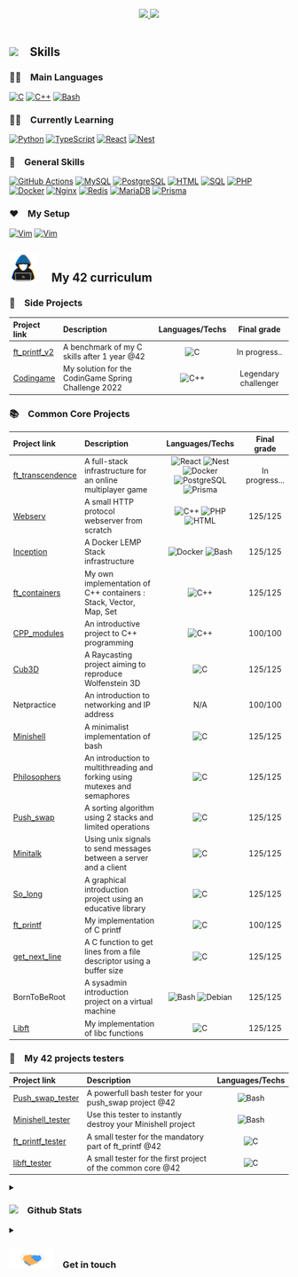 <p align="center">
  <a href="https://github.com/DenverCoder1/readme-typing-svg">
    <img src="https://readme-typing-svg.herokuapp.com?font=Time+New+Roman&color=cyan&size=25&center=true&vCenter=true&width=600&height=100&lines=Computer+Science+Student+@42Paris;AI+and+Entrepreneurship+Enthousiast">
  </a>
  <img src="https://user-images.githubusercontent.com/73097560/115834477-dbab4500-a447-11eb-908a-139a6edaec5c.gif"><br><br>
</p>

## <img src="https://media2.giphy.com/media/QssGEmpkyEOhBCb7e1/giphy.gif?cid=ecf05e47a0n3gi1bfqntqmob8g9aid1oyj2wr3ds3mg700bl&rid=giphy.gif" width ="25"><b>&emsp;Skills</b>

  ### 👨‍💻&emsp;Main Languages
  <p>
      <a href="https://github.com/search?q=user%3Acberganz+language%3Ac"><img alt="C" src="https://custom-icon-badges.demolab.com/badge/C-03599C.svg?logo=c-in-hexagon&logoColor=white&style=for-the-badge"></a>
      <a href="https://github.com/search?q=user%3Acberganz+language%3Acpp"><img alt="C++" src="https://custom-icon-badges.demolab.com/badge/C++-9C033A.svg?logo=cpp2&logoColor=white&style=for-the-badge"></a>
      <a href="https://github.com/search?q=user%3Acberganz+language%3Abash"><img alt="Bash" src="https://img.shields.io/badge/Bash-121011.svg?logo=gnu-bash&logoColor=white&style=for-the-badge"></a>
  </p>
 
  ### 👨‍🎓&emsp;Currently Learning
  <p>
    <a href="#"><img alt="Python" src="https://img.shields.io/badge/Python-14354C.svg?logo=python&logoColor=white&style=for-the-badge"></a>
    <a href="#"><img alt="TypeScript" src="https://img.shields.io/badge/TypeScript-007ACC.svg?logo=typescript&logoColor=white&style=for-the-badge"></a>
    <a href="#"><img alt="React" src="https://img.shields.io/badge/React-20232a.svg?logo=react&logoColor=%2361DAFB&style=for-the-badge"></a>
    <a href="#"><img alt="Nest" src="https://img.shields.io/badge/nestjs-%23E0234E.svg?logo=nestjs&logoColor=white&style=for-the-badge"></a>
  </p>

  ### 🧰&emsp;General Skills
  <p>
      <a href="#"><img alt="GitHub Actions" src="https://img.shields.io/badge/GitHub%20Actions-2671E5.svg?logo=github%20actions&logoColor=white&style=for-the-badge"></a>
      <a href="#"><img alt="MySQL" src="https://img.shields.io/badge/MySQL-00f.svg?logo=mysql&logoColor=white&style=for-the-badge"></a>
      <a href="#"><img alt="PostgreSQL" src ="https://img.shields.io/badge/PostgreSQL-316192.svg?logo=postgresql&logoColor=white&style=for-the-badge"></a>
      <a href="#"><img alt="HTML" src="https://img.shields.io/badge/HTML-E34F26.svg?logo=html5&logoColor=white&style=for-the-badge"></a>
      <a href="#"><img alt="SQL" src="https://custom-icon-badges.demolab.com/badge/SQL-025E8C.svg?logo=database&logoColor=white&style=for-the-badge"></a>
      <a href="#"><img alt="PHP" src="https://img.shields.io/badge/PHP-777BB4.svg?logo=php&logoColor=white&style=for-the-badge"></a>
      <a href="#"><img alt="Docker" src="https://img.shields.io/badge/docker-%230db7ed.svg?style=for-the-badge&logo=docker&logoColor=white"></a>
      <a href="#"><img alt="Nginx" src="https://img.shields.io/badge/nginx-%23009639.svg?style=for-the-badge&logo=nginx&logoColor=white"></a>
      <a href="#"><img alt="Redis" src="https://img.shields.io/badge/redis-%23DD0031.svg?style=for-the-badge&logo=redis&logoColor=white"></a>
      <a href="#"><img alt="MariaDB" src="https://img.shields.io/badge/MariaDB-003545?style=for-the-badge&logo=mariadb&logoColor=white"></a>
      <a href="#"><img alt="Prisma" src="https://img.shields.io/badge/Prisma-3982CE?style=for-the-badge&logo=Prisma&logoColor=white"></a>
  </p>
  
  ### ❤️&emsp;My Setup
  <p>
      <a href="#"><img alt="Vim" src="https://img.shields.io/badge/Ubuntu-E95420?style=for-the-badge&logo=ubuntu&logoColor=white"></a>
      <a href="#"><img alt="Vim" src="https://img.shields.io/badge/VIM-%2311AB00.svg?style=for-the-badge&logo=vim&logoColor=white"></a>
  </p>

## <picture><img src = "https://github.com/0xAbdulKhalid/0xAbdulKhalid/raw/main/assets/mdImages/about_me.gif" width = 50px></picture> **&emsp;My 42 curriculum**

### 🚀&emsp;Side Projects
| Project link | Description |  Languages/Techs | Final grade |
|    :----     |    :----    |      :----:      |    :----:   |
| <a href="https://github.com/cberganz/ft_printf_v2_remastered">ft_printf_v2</a> | A benchmark of my C skills after 1 year @42 | <img alt="C" src="https://custom-icon-badges.demolab.com/badge/C-03599C.svg?logo=c-in-hexagon&logoColor=white"> | In progress.. |
| <a href="https://github.com/cberganz/CodinGame">Codingame</a> | My solution for the CodinGame Spring Challenge 2022 | <img alt="C++" src="https://custom-icon-badges.demolab.com/badge/C++-9C033A.svg?logo=cpp2&logoColor=white"> | Legendary challenger |

### 📚&emsp;Common Core Projects
| Project link | Description |  Languages/Techs | Final grade |
|    :----     |    :----    |      :----:      |    :----:   |
| <a href="https://github.com/cberganz/ft_transcendence">ft_transcendence</a> | A full-stack infrastructure for an online multiplayer game | <img alt="React" src="https://img.shields.io/badge/React-20232a.svg?logo=react&logoColor=%2361DAFB"> <img alt="Nest" src="https://img.shields.io/badge/nestjs-%23E0234E.svg?logo=nestjs&logoColor=white"> <img alt="Docker" src="https://img.shields.io/badge/docker-%230db7ed.svg?logo=docker&logoColor=white"> <img alt="PostgreSQL" src ="https://img.shields.io/badge/PostgreSQL-316192.svg?logo=postgresql&logoColor=white"> <img alt="Prisma" src="https://img.shields.io/badge/Prisma-3982CE?logo=Prisma&logoColor=white"> | In progress... |
| <a href="https://github.com/cberganz/Webserv">Webserv</a> | A small HTTP protocol webserver from scratch | <img alt="C++" src="https://custom-icon-badges.demolab.com/badge/C++-9C033A.svg?logo=cpp2&logoColor=white"> <img alt="PHP" src="https://img.shields.io/badge/PHP-777BB4.svg?logo=php&logoColor=white"> <img alt="HTML" src="https://img.shields.io/badge/HTML-E34F26.svg?logo=html5&logoColor=white"> | 125/125 |
| <a href="https://github.com/cberganz/Inception">Inception</a> | A Docker LEMP Stack infrastructure | <img alt="Docker" src="https://img.shields.io/badge/docker-%230db7ed.svg?logo=docker&logoColor=white"> <img alt="Bash" src="https://img.shields.io/badge/Bash-121011.svg?logo=gnu-bash&logoColor=white"> | 125/125 |
| <a href="https://github.com/cberganz/ft_containers">ft_containers</a> | My own implementation of C++ containers : Stack, Vector, Map, Set | <img alt="C++" src="https://custom-icon-badges.demolab.com/badge/C++-9C033A.svg?logo=cpp2&logoColor=white"> | 125/125 |
| <a href="https://github.com/cberganz/CPP_modules">CPP_modules</a> | An introductive project to C++ programming | <img alt="C++" src="https://custom-icon-badges.demolab.com/badge/C++-9C033A.svg?logo=cpp2&logoColor=white"> | 100/100 |
| <a href="https://github.com/cberganz/Cub3d">Cub3D</a> | A Raycasting project aiming to reproduce Wolfenstein 3D | <img alt="C" src="https://custom-icon-badges.demolab.com/badge/C-03599C.svg?logo=c-in-hexagon&logoColor=white"> | 125/125 |
| Netpractice | An introduction to networking and IP address | N/A | 100/100 |
| <a href="https://github.com/cberganz/Minishell">Minishell</a> | A minimalist implementation of bash | <img alt="C" src="https://custom-icon-badges.demolab.com/badge/C-03599C.svg?logo=c-in-hexagon&logoColor=white"> | 125/125 |
| <a href="https://github.com/cberganz/Philosophers">Philosophers</a> | An introduction to multithreading and forking using mutexes and semaphores | <img alt="C" src="https://custom-icon-badges.demolab.com/badge/C-03599C.svg?logo=c-in-hexagon&logoColor=white"> | 125/125 |
| <a href="https://github.com/cberganz/Push_swap">Push_swap</a> | A sorting algorithm using 2 stacks and limited operations | <img alt="C" src="https://custom-icon-badges.demolab.com/badge/C-03599C.svg?logo=c-in-hexagon&logoColor=white"> | 125/125 |
| <a href="https://github.com/cberganz/Minitalk">Minitalk</a> | Using unix signals to send messages between a server and a client | <img alt="C" src="https://custom-icon-badges.demolab.com/badge/C-03599C.svg?logo=c-in-hexagon&logoColor=white"> | 125/125 |
| <a href="https://github.com/cberganz/so_long">So_long</a> | A graphical introduction project using an educative library | <img alt="C" src="https://custom-icon-badges.demolab.com/badge/C-03599C.svg?logo=c-in-hexagon&logoColor=white"> | 125/125 |
| <a href="https://github.com/cberganz/ft_printf_v2_remastered">ft_printf</a> | My implementation of C printf | <img alt="C" src="https://custom-icon-badges.demolab.com/badge/C-03599C.svg?logo=c-in-hexagon&logoColor=white"> | 100/125 |
| <a href="https://github.com/cberganz/get_next_line">get_next_line</a> | A C function to get lines from a file descriptor using a buffer size | <img alt="C" src="https://custom-icon-badges.demolab.com/badge/C-03599C.svg?logo=c-in-hexagon&logoColor=white"> | 125/125 |
| BornToBeRoot | A sysadmin introduction project on a virtual machine | <img alt="Bash" src="https://img.shields.io/badge/Bash-121011.svg?logo=gnu-bash&logoColor=white"> <img alt="Debian" src="https://img.shields.io/badge/Debian-D70A53?logo=debian&logoColor=white"> | 125/125 |
| <a href="https://github.com/cberganz/libft">Libft</a> | My implementation of libc functions | <img alt="C" src="https://custom-icon-badges.demolab.com/badge/C-03599C.svg?logo=c-in-hexagon&logoColor=white"> | 125/125 |

### 🧪&emsp;My 42 projects testers
| Project link | Description | Languages/Techs  |
|    :----     |    :----    |      :----:      |
| <a href="https://github.com/cberganz/Push_swap_tester">Push_swap_tester</a> | A powerfull bash tester for your push_swap project @42 | <img alt="Bash" src="https://img.shields.io/badge/Bash-121011.svg?logo=gnu-bash&logoColor=white"> |
| <a href="https://github.com/cberganz/minishell_tester">Minishell_tester</a> | Use this tester to instantly destroy your Minishell project | <img alt="Bash" src="https://img.shields.io/badge/Bash-121011.svg?logo=gnu-bash&logoColor=white"> |
| <a href="https://github.com/cberganz/ft_printf_my_tester">ft_printf_tester</a> | A small tester for the mandatory part of ft_printf @42 | <img alt="C" src="https://custom-icon-badges.demolab.com/badge/C-03599C.svg?logo=c-in-hexagon&logoColor=white"> |
| <a href="https://github.com/cberganz/libft_my_tester">libft_tester</a> | A small tester for the first project of the common core @42 | <img alt="C" src="https://custom-icon-badges.demolab.com/badge/C-03599C.svg?logo=c-in-hexagon&logoColor=white"> |

<details>
  <summary>
    <h3><img src="https://media.giphy.com/media/iY8CRBdQXODJSCERIr/giphy.gif" width="35"><b>&emsp;Github Stats</b></h3>
  </summary>
  <br>
  <p align="center">
    <img align="center" src="https://github-readme-stats.vercel.app/api/top-langs?username=cberganz&show_icons=true&locale=en&layout=compact&theme=dark&hide_border=true" alt="cberganz" />
  </p>
  <p align="center">
    <img align="center" src="https://github-readme-stats.vercel.app/api?username=cberganz&show_icons=true&locale=en&theme=dark&hide_border=true" alt="cberganz" />
  </p>
  <br>
</details>

<details>
  <summary>
    <h3><img src="https://github.com/0xAbdulKhalid/0xAbdulKhalid/raw/main/assets/mdImages/handshake.gif" width ="80"><b>&emsp;Get in touch</b></h3>
  </summary>
  <br>
  <p align="left">
    <a href="https://linkedin.com/in/charles-berganza" target="blank"><img align="center" src="https://raw.githubusercontent.com/rahuldkjain/github-profile-readme-generator/master/src/images/icons/Social/linked-in-alt.svg" alt="charles berganza" height="30" width="40" /></a>
  </p>
  <br>
</details>
